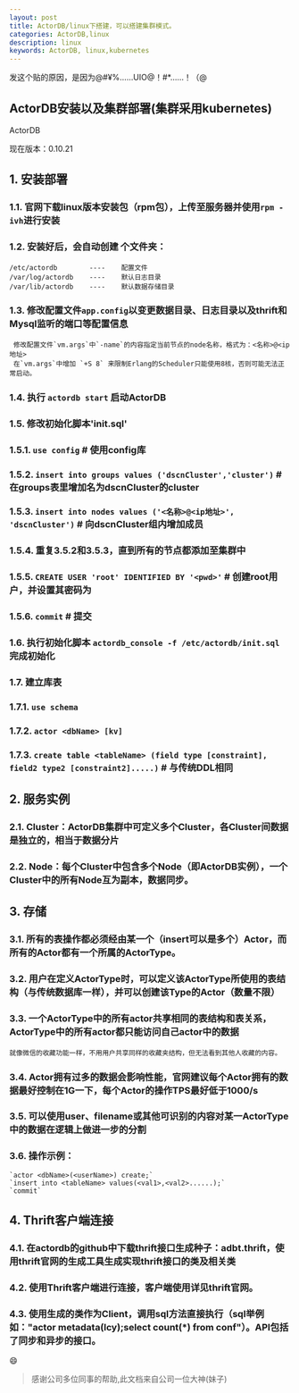 ```yaml
---
layout: post
title: ActorDB/linux下搭建，可以搭建集群模式。
categories: ActorDB,linux
description: linux
keywords: ActorDB, linux,kubernetes
---
```



发这个贴的原因，是因为@#¥%……UIO@！#*……！（@ 


## ActorDB安装以及集群部署(集群采用kubernetes)
ActorDB

现在版本：0.10.21

## 1. 安装部署
### 1.1. 官网下载linux版本安装包（rpm包），上传至服务器并使用`rpm -ivh`进行安装
### 1.2. 安装好后，会自动创建 个文件夹：
    /etc/actordb		----	配置文件
    /var/log/actordb	----	默认日志目录
    /var/lib/actordb	----	默认数据存储目录
### 1.3. 修改配置文件`app.config`以变更数据目录、日志目录以及thrift和Mysql监听的端口等配置信息
     修改配置文件`vm.args`中`-name`的内容指定当前节点的node名称，格式为：<名称>@<ip地址>
     在`vm.args`中增加 `+S 8` 来限制Erlang的Scheduler只能使用8核，否则可能无法正常启动。
###  1.4. 执行 `actordb start` 启动ActorDB
###  1.5. 修改初始化脚本'init.sql'
### 1.5.1. `use config` # 使用config库
### 1.5.2. `insert into groups values ('dscnCluster','cluster')` # 在groups表里增加名为dscnCluster的cluster
### 1.5.3. `insert into nodes values ('<名称>@<ip地址>', 'dscnCluster')` # 向dscnCluster组内增加成员
### 1.5.4. 重复3.5.2和3.5.3，直到所有的节点都添加至集群中
### 1.5.5. `CREATE USER 'root' IDENTIFIED BY '<pwd>'` # 创建root用户，并设置其密码为<pwd>
### 1.5.6. `commit` # 提交
### 1.6. 执行初始化脚本 `actordb_console -f /etc/actordb/init.sql` 完成初始化
### 1.7. 建立库表
### 1.7.1. `use schema`
### 1.7.2. `actor <dbName> [kv]`
### 1.7.3. `create table <tableName> (field type [constraint], field2 type2 [constraint2].....)` # 与传统DDL相同

## 2. 服务实例
### 2.1. Cluster：ActorDB集群中可定义多个Cluster，各Cluster间数据是独立的，相当于数据分片
### 2.2. Node：每个Cluster中包含多个Node（即ActorDB实例），一个Cluster中的所有Node互为副本，数据同步。

## 3. 存储
### 3.1. 所有的表操作都必须经由某一个（insert可以是多个）Actor，而所有的Actor都有一个所属的ActorType。
### 3.2. 用户在定义ActorType时，可以定义该ActorType所使用的表结构（与传统数据库一样），并可以创建该Type的Actor（数量不限）
### 3.3. 一个ActorType中的所有actor共享相同的表结构和表关系，ActorType中的所有actor都只能访问自己actor中的数据
    就像微信的收藏功能一样，不用用户共享同样的收藏夹结构，但无法看到其他人收藏的内容。
### 3.4. Actor拥有过多的数据会影响性能，官网建议每个Actor拥有的数据最好控制在1G一下，每个Actor的操作TPS最好低于1000/s
### 3.5. 可以使用user、filename或其他可识别的内容对某一ActorType中的数据在逻辑上做进一步的分割
### 3.6. 操作示例：
    `actor <dbName>(<userName>) create;`
    `insert into <tableName> values(<val1>,<val2>......);`
    `commit`

## 4. Thrift客户端连接
### 4.1. 在actordb的github中下载thrift接口生成种子：adbt.thrift，使用thrift官网的生成工具生成实现thrift接口的类及相关类
### 4.2. 使用Thrift客户端进行连接，客户端使用详见thrift官网。
### 4.3. 使用生成的类作为Client，调用sql方法直接执行（sql举例如："actor metadata(lcy);select count(*) from conf"）。API包括了同步和异步的接口。

:smile:

>感谢公司多位同事的帮助,此文档来自公司一位大神(妹子) 